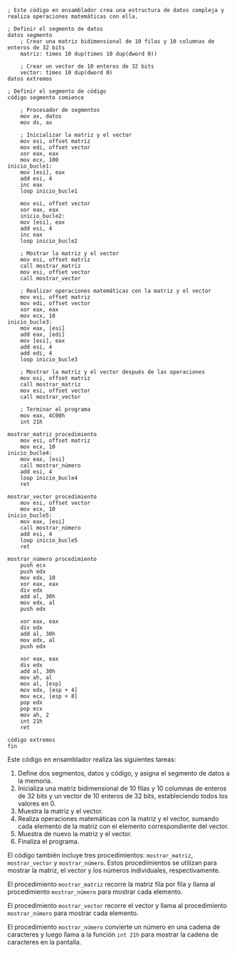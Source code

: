 ```assembly
; Este código en ensamblador crea una estructura de datos compleja y realiza operaciones matemáticas con ella.

; Definir el segmento de datos
datos segmento
    ; Crear una matriz bidimensional de 10 filas y 10 columnas de enteros de 32 bits
    matriz: times 10 dup(times 10 dup(dword 0))

    ; Crear un vector de 10 enteros de 32 bits
    vector: times 10 dup(dword 0)
datos extremos

; Definir el segmento de código
código segmento comience

    ; Procesador de segmentos
    mov ax, datos
    mov ds, ax

    ; Inicializar la matriz y el vector
    mov esi, offset matriz
    mov edi, offset vector
    xor eax, eax
    mov ecx, 100
inicio_bucle1:
    mov [esi], eax
    add esi, 4
    inc eax
    loop inicio_bucle1

    mov esi, offset vector
    xor eax, eax
    inicio_bucle2:
    mov [esi], eax
    add esi, 4
    inc eax
    loop inicio_bucle2

    ; Mostrar la matriz y el vector
    mov esi, offset matriz
    call mostrar_matriz
    mov esi, offset vector
    call mostrar_vector

    ; Realizar operaciones matemáticas con la matriz y el vector
    mov esi, offset matriz
    mov edi, offset vector
    xor eax, eax
    mov ecx, 10
inicio_bucle3:
    mov eax, [esi]
    add eax, [edi]
    mov [esi], eax
    add esi, 4
    add edi, 4
    loop inicio_bucle3

    ; Mostrar la matriz y el vector después de las operaciones
    mov esi, offset matriz
    call mostrar_matriz
    mov esi, offset vector
    call mostrar_vector

    ; Terminar el programa
    mov eax, 4C00h
    int 21h

mostrar_matriz procedimiento
    mov esi, offset matriz
    mov ecx, 10
inicio_bucle4:
    mov eax, [esi]
    call mostrar_número
    add esi, 4
    loop inicio_bucle4
    ret

mostrar_vector procedimiento
    mov esi, offset vector
    mov ecx, 10
inicio_bucle5:
    mov eax, [esi]
    call mostrar_número
    add esi, 4
    loop inicio_bucle5
    ret

mostrar_número procedimiento
    push ecx
    push edx
    mov edx, 10
    xor eax, eax
    div edx
    add al, 30h
    mov edx, al
    push edx

    xor eax, eax
    div edx
    add al, 30h
    mov edx, al
    push edx

    xor eax, eax
    div edx
    add al, 30h
    mov ah, al
    mov al, [esp]
    mov edx, [esp + 4]
    mov ecx, [esp + 8]
    pop edx
    pop ecx
    mov ah, 2
    int 21h
    ret

código extremos
fin
```

Este código en ensamblador realiza las siguientes tareas:

1. Define dos segmentos, datos y código, y asigna el segmento de datos a la memoria.
2. Inicializa una matriz bidimensional de 10 filas y 10 columnas de enteros de 32 bits y un vector de 10 enteros de 32 bits, estableciendo todos los valores en 0.
3. Muestra la matriz y el vector.
4. Realiza operaciones matemáticas con la matriz y el vector, sumando cada elemento de la matriz con el elemento correspondiente del vector.
5. Muestra de nuevo la matriz y el vector.
6. Finaliza el programa.

El código también incluye tres procedimientos: `mostrar_matriz`, `mostrar_vector` y `mostrar_número`. Estos procedimientos se utilizan para mostrar la matriz, el vector y los números individuales, respectivamente.

El procedimiento `mostrar_matriz` recorre la matriz fila por fila y llama al procedimiento `mostrar_número` para mostrar cada elemento.

El procedimiento `mostrar_vector` recorre el vector y llama al procedimiento `mostrar_número` para mostrar cada elemento.

El procedimiento `mostrar_número` convierte un número en una cadena de caracteres y luego llama a la función `int 21h` para mostrar la cadena de caracteres en la pantalla.